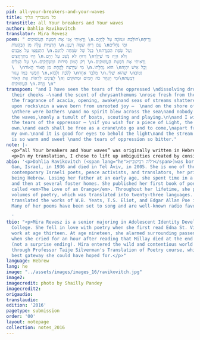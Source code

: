 ```yaml
---
pid: all-your-breakers-and-your-waves
title: כל משבריך וגליך
transtitle: all Your breakers and Your waves
author: Dahlia Ravikovitch
translator: Mira Revesz
poem: " וְרָאִיתִי אֲנִי אֶת דִּמְעַת הָעֲשׁוּקִים \n.הוֹלֶכֶת וּנְמוֹגָה עַל לֶחְיָם\nוְרֵיחַ
  חַרְצִיּוֹת עָלָה מִן הַבְּקָעוֹת \n.עִם רֵיחַ שִׁטָּה רַעֲנָן \nוּמֵי נְחָלִים
  הִתְנַפְּצוּ עַל אֲבָנִים \n.בְּגַל שֶׁל שִׂמְחָה לְחִנָּם \nוְעַל שְׂפַת הַכִּנֶּרֶת
  הָיוּ מִתְרַחֲצִים \n.וְרוּחַ לֹא נָשַׁב עַל הַיָּם \nוְלֹא הָיָה מִי שֶׁיֵּלֵךְ
  עַל הַגַּלִּים \n.רַק הָמוֹן סִירוֹת וּמִשְׂחָקִים \n.וְרָאִיתִי אֶת דִּמְעַת הָעֲשׁוּקִים
  \  \nמִי שֶׁיִּרְצֶה לָקַחַת מִן הָאוֹר הָאוֹר \n.הוּא נַחֲלָתוֹ \nוְכָל אִישׁ יִהְיֶה
  חָפְשִׁי כְּמוֹ עָגוּר \n,לָלֶכֶת וְלָבוֹא \nמִלְּבַד אֶחָד \n.שֶׁהוּא שֶׁלִּי \nוְטוֹב
  לָעֵינַיִם לִרְאוֹת אֶת הָאוֹר \nוּמֵי הַנָּהָר כֹּה חָמִים וּמְתוּקִים וְ\nדִמְעַת
  הָעֲשׁוּקִים \n.מָרָה \n"
transpoem: "and I have seen the tears of the oppressed \ndissolving drop by drop on
  their cheeks —\nand the scent of chrysanthemums \nrose fresh from the valleys\nwith
  the fragrance of acacia, opening, awake\nand seas of streams shattered\n themselves
  upon rocks\nin a wave born from unrooted joy —  \nand on the shore of the Galilee
  \nthere were bathers \nand no spirit blew across the sea\nand nobody walked upon
  the waves,\nonly a tumult of boats, scouting and playing.\n\nand I will have seen
  the tears of the oppressor – \nif you wish for a piece of Light, the light\nis your
  own.\nand each shall be free as a crane\nto go and to come,\napart from the one\nwho’s
  my own.\nand it is good for eyes to behold the light\nand the stream of the sea
  is so warm and sweet \nand the tears of oppression so bitter."
note: |-
  <p>“all Your breakers and Your waves” was originally written in Hebrew by Dahlia Ravikovitch, an Israeli poet and peace activist born in 1936. At the time that Ravikovitch wrote, much of Israeli poetry was written in a mix of Biblical and Modern Hebrew, which meant that although I know no Modern Hebrew, the amount of Biblical Hebrew I’ve learned in the past two years gave me strong basis for understanding the poem.</p>
  <p>In my translation, I chose to lift up ambiguities created by considering this text from the viewpoint of Biblical, rather than Modern Hebrew. The first is an ambiguity behind the word <span lang="he">העשוקים</span>, which in Modern Hebrew translates more directly to “the oppressed,” but in Biblical Hebrew can also simply mean “oppression.” At around the time I first read this poem, I began working with an activist organization in which we talked about how oppression works as a cycle in which oppressors dehumanize the oppressed and, in doing so, become dehumanized themselves, while those who have experienced oppression may more easily become oppressors. With this cycle in mind, I chose to translate this word differently each of the three times it appears in this poem — first as oppressed, then as oppressor, and lastly as oppression. As long as oppression exists, no one on any point of the spectrum can be fully human.  The other ambiguity centered around the tense of the verb in the first line of each stanza. In Biblical Hebrew, but not Modern Hebrew, verbs that begin with the prefix “and” oddly switch tense from past to future or vice-versa. This poem is written in the past tense, but because the two lines in question begin with “and,” to a reader of Biblical Hebrew, the tense would seem to be future. I chose to use both tenses, pairing the future, which to me communicates a prophetic yearning, with the translation of <span lang="he">העשוקים</span> as “oppressor” because although we may recognize and mourn oppression thousands of times across history, what will bring us true redemption will be reckoning with the oppressor and rehumanizing both sides.</p>
abio: '<p>Dahlia Ravikovitch (<span lang="he">דליה רביקוביץ</span>)was born in Ramat
  Gan, Israel, in 1936 and died in Tel Aviv, in 2005. She is one of the most well-known
  contemporary Israeli poets, peace activists, and translators, her primary language
  being Hebrew. Losing her father at an early age, she spent time in a <em>kibbutz</em>
  and then at several foster homes. She published her first book of poetry in 1959,
  called <em>The Love of an Orange</em>. Throughout her lifetime, she published ten
  volumes of poetry, which was translated into twenty-three languages. She has also
  translated the works of W.B. Yeats, T.S. Eliot, and Edgar Allan Poe into Hebrew.
  Many of her poems have been set to song and are well-known radio favorites in Israel.</p>

  '
tbio: "<p>Mira Revesz is a senior majoring in Adolescent Identity Development at Swarthmore
  College. She fell in love with poetry when she first read Edna St. Vincent Millay’s
  work at age thirteen. At age nineteen, she alarmed surrounding passengers on a plane
  when she cried for an hour after reading that Millay died at the end of her biography
  (not a surprise ending). Mira entered the wild and contentious world of translation
  through Professor Taije Silverman's Translation of Poetry course, which was the
  best gateway she could have hoped for.</p>"
language: Hebrew
lang: he
image: "../assets/images/images_16/ravikovitch.jpg"
image2:
imagecredit: photo by Shailly Pandey
imagecredit2:
origaudio:
translaudio:
edition: '2016'
pagetype: submission
order: '00'
layout: notepage
collection: notes_2016
---
```

